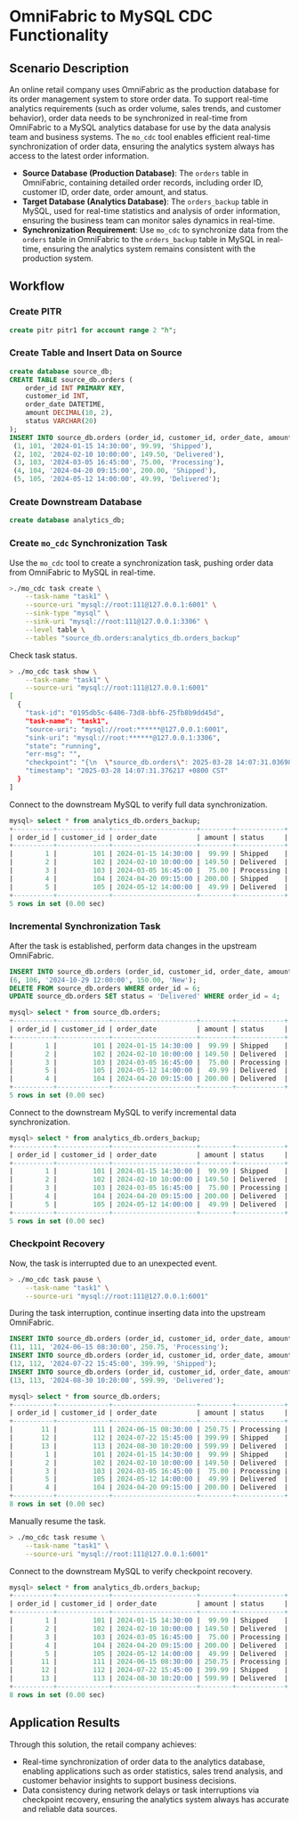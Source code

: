 # OmniFabric to MySQL CDC Functionality

## Scenario Description

An online retail company uses OmniFabric as the production database for its order management system to store order data. To support real-time analytics requirements (such as order volume, sales trends, and customer behavior), order data needs to be synchronized in real-time from OmniFabric to a MySQL analytics database for use by the data analysis team and business systems. The `mo_cdc` tool enables efficient real-time synchronization of order data, ensuring the analytics system always has access to the latest order information.

- **Source Database (Production Database)**: The `orders` table in OmniFabric, containing detailed order records, including order ID, customer ID, order date, order amount, and status.
- **Target Database (Analytics Database)**: The `orders_backup` table in MySQL, used for real-time statistics and analysis of order information, ensuring the business team can monitor sales dynamics in real-time.
- **Synchronization Requirement**: Use `mo_cdc` to synchronize data from the `orders` table in OmniFabric to the `orders_backup` table in MySQL in real-time, ensuring the analytics system remains consistent with the production system.

## Workflow

### Create PITR

```sql
create pitr pitr1 for account range 2 "h";
```

### Create Table and Insert Data on Source

```sql
create database source_db;
CREATE TABLE source_db.orders (
    order_id INT PRIMARY KEY,
    customer_id INT,
    order_date DATETIME,
    amount DECIMAL(10, 2),
    status VARCHAR(20)
);
INSERT INTO source_db.orders (order_id, customer_id, order_date, amount, status) VALUES
 (1, 101, '2024-01-15 14:30:00', 99.99, 'Shipped'),
 (2, 102, '2024-02-10 10:00:00', 149.50, 'Delivered'),
 (3, 103, '2024-03-05 16:45:00', 75.00, 'Processing'),
 (4, 104, '2024-04-20 09:15:00', 200.00, 'Shipped'),
 (5, 105, '2024-05-12 14:00:00', 49.99, 'Delivered');
```

### Create Downstream Database

```sql
create database analytics_db;
```

### Create `mo_cdc` Synchronization Task

Use the `mo_cdc` tool to create a synchronization task, pushing order data from OmniFabric to MySQL in real-time.

```bash
>./mo_cdc task create \
    --task-name "task1" \
    --source-uri "mysql://root:111@127.0.0.1:6001" \
    --sink-type "mysql" \
    --sink-uri "mysql://root:111@127.0.0.1:3306" \
    --level table \
    --tables "source_db.orders:analytics_db.orders_backup"
```

Check task status.

```bash
> ./mo_cdc task show \
    --task-name "task1" \
    --source-uri "mysql://root:111@127.0.0.1:6001"
[
  {
    "task-id": "0195db5c-6406-73d8-bbf6-25fb8b9dd45d",
    "task-name": "task1",
    "source-uri": "mysql://root:******@127.0.0.1:6001",
    "sink-uri": "mysql://root:******@127.0.0.1:3306",
    "state": "running",
    "err-msg": "",
    "checkpoint": "{\n  \"source_db.orders\": 2025-03-28 14:07:31.036987 +0800 CST,\n}",
    "timestamp": "2025-03-28 14:07:31.376217 +0800 CST"
  }
]
```

Connect to the downstream MySQL to verify full data synchronization.

```sql
mysql> select * from analytics_db.orders_backup;
+----------+-------------+---------------------+--------+------------+
| order_id | customer_id | order_date          | amount | status     |
+----------+-------------+---------------------+--------+------------+
|        1 |         101 | 2024-01-15 14:30:00 |  99.99 | Shipped    |
|        2 |         102 | 2024-02-10 10:00:00 | 149.50 | Delivered  |
|        3 |         103 | 2024-03-05 16:45:00 |  75.00 | Processing |
|        4 |         104 | 2024-04-20 09:15:00 | 200.00 | Shipped    |
|        5 |         105 | 2024-05-12 14:00:00 |  49.99 | Delivered  |
+----------+-------------+---------------------+--------+------------+
5 rows in set (0.00 sec)
```

### Incremental Synchronization Task

After the task is established, perform data changes in the upstream OmniFabric.

```sql
INSERT INTO source_db.orders (order_id, customer_id, order_date, amount, status) VALUES
(6, 106, '2024-10-29 12:00:00', 150.00, 'New');
DELETE FROM source_db.orders WHERE order_id = 6;
UPDATE source_db.orders SET status = 'Delivered' WHERE order_id = 4;

mysql> select * from source_db.orders;
+----------+-------------+---------------------+--------+------------+
| order_id | customer_id | order_date          | amount | status     |
+----------+-------------+---------------------+--------+------------+
|        1 |         101 | 2024-01-15 14:30:00 |  99.99 | Shipped    |
|        2 |         102 | 2024-02-10 10:00:00 | 149.50 | Delivered  |
|        3 |         103 | 2024-03-05 16:45:00 |  75.00 | Processing |
|        5 |         105 | 2024-05-12 14:00:00 |  49.99 | Delivered  |
|        4 |         104 | 2024-04-20 09:15:00 | 200.00 | Delivered  |
+----------+-------------+---------------------+--------+------------+
5 rows in set (0.00 sec)
```

Connect to the downstream MySQL to verify incremental data synchronization.

```sql
mysql> select * from analytics_db.orders_backup;
+----------+-------------+---------------------+--------+------------+
| order_id | customer_id | order_date          | amount | status     |
+----------+-------------+---------------------+--------+------------+
|        1 |         101 | 2024-01-15 14:30:00 |  99.99 | Shipped    |
|        2 |         102 | 2024-02-10 10:00:00 | 149.50 | Delivered  |
|        3 |         103 | 2024-03-05 16:45:00 |  75.00 | Processing |
|        4 |         104 | 2024-04-20 09:15:00 | 200.00 | Delivered  |
|        5 |         105 | 2024-05-12 14:00:00 |  49.99 | Delivered  |
+----------+-------------+---------------------+--------+------------+
5 rows in set (0.00 sec)
```

### Checkpoint Recovery

Now, the task is interrupted due to an unexpected event.

```bash
> ./mo_cdc task pause \
    --task-name "task1" \
    --source-uri "mysql://root:111@127.0.0.1:6001"
```

During the task interruption, continue inserting data into the upstream OmniFabric.

```sql
INSERT INTO source_db.orders (order_id, customer_id, order_date, amount, status) VALUES
(11, 111, '2024-06-15 08:30:00', 250.75, 'Processing');
INSERT INTO source_db.orders (order_id, customer_id, order_date, amount, status) VALUES
(12, 112, '2024-07-22 15:45:00', 399.99, 'Shipped');
INSERT INTO source_db.orders (order_id, customer_id, order_date, amount, status) VALUES
(13, 113, '2024-08-30 10:20:00', 599.99, 'Delivered');

mysql> select * from source_db.orders;
+----------+-------------+---------------------+--------+------------+
| order_id | customer_id | order_date          | amount | status     |
+----------+-------------+---------------------+--------+------------+
|       11 |         111 | 2024-06-15 08:30:00 | 250.75 | Processing |
|       12 |         112 | 2024-07-22 15:45:00 | 399.99 | Shipped    |
|       13 |         113 | 2024-08-30 10:20:00 | 599.99 | Delivered  |
|        1 |         101 | 2024-01-15 14:30:00 |  99.99 | Shipped    |
|        2 |         102 | 2024-02-10 10:00:00 | 149.50 | Delivered  |
|        3 |         103 | 2024-03-05 16:45:00 |  75.00 | Processing |
|        5 |         105 | 2024-05-12 14:00:00 |  49.99 | Delivered  |
|        4 |         104 | 2024-04-20 09:15:00 | 200.00 | Delivered  |
+----------+-------------+---------------------+--------+------------+
8 rows in set (0.00 sec)
```

Manually resume the task.

```bash
> ./mo_cdc task resume \
    --task-name "task1" \
    --source-uri "mysql://root:111@127.0.0.1:6001"
```

Connect to the downstream MySQL to verify checkpoint recovery.

```sql
mysql> select * from analytics_db.orders_backup;
+----------+-------------+---------------------+--------+------------+
| order_id | customer_id | order_date          | amount | status     |
+----------+-------------+---------------------+--------+------------+
|        1 |         101 | 2024-01-15 14:30:00 |  99.99 | Shipped    |
|        2 |         102 | 2024-02-10 10:00:00 | 149.50 | Delivered  |
|        3 |         103 | 2024-03-05 16:45:00 |  75.00 | Processing |
|        4 |         104 | 2024-04-20 09:15:00 | 200.00 | Delivered  |
|        5 |         105 | 2024-05-12 14:00:00 |  49.99 | Delivered  |
|       11 |         111 | 2024-06-15 08:30:00 | 250.75 | Processing |
|       12 |         112 | 2024-07-22 15:45:00 | 399.99 | Shipped    |
|       13 |         113 | 2024-08-30 10:20:00 | 599.99 | Delivered  |
+----------+-------------+---------------------+--------+------------+
8 rows in set (0.00 sec)
```

## Application Results

Through this solution, the retail company achieves:

- Real-time synchronization of order data to the analytics database, enabling applications such as order statistics, sales trend analysis, and customer behavior insights to support business decisions.
- Data consistency during network delays or task interruptions via checkpoint recovery, ensuring the analytics system always has accurate and reliable data sources.
